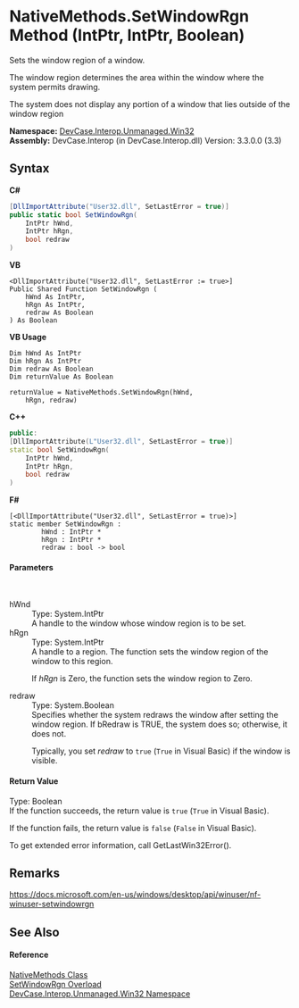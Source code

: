 # NativeMethods.SetWindowRgn Method (IntPtr, IntPtr, Boolean)
 

Sets the window region of a window. 

 The window region determines the area within the window where the system permits drawing. 

 The system does not display any portion of a window that lies outside of the window region

**Namespace:**&nbsp;<a href="N_DevCase_Interop_Unmanaged_Win32">DevCase.Interop.Unmanaged.Win32</a><br />**Assembly:**&nbsp;DevCase.Interop (in DevCase.Interop.dll) Version: 3.3.0.0 (3.3)

## Syntax

**C#**<br />
``` C#
[DllImportAttribute("User32.dll", SetLastError = true)]
public static bool SetWindowRgn(
	IntPtr hWnd,
	IntPtr hRgn,
	bool redraw
)
```

**VB**<br />
``` VB
<DllImportAttribute("User32.dll", SetLastError := true>]
Public Shared Function SetWindowRgn ( 
	hWnd As IntPtr,
	hRgn As IntPtr,
	redraw As Boolean
) As Boolean
```

**VB Usage**<br />
``` VB Usage
Dim hWnd As IntPtr
Dim hRgn As IntPtr
Dim redraw As Boolean
Dim returnValue As Boolean

returnValue = NativeMethods.SetWindowRgn(hWnd, 
	hRgn, redraw)
```

**C++**<br />
``` C++
public:
[DllImportAttribute(L"User32.dll", SetLastError = true)]
static bool SetWindowRgn(
	IntPtr hWnd, 
	IntPtr hRgn, 
	bool redraw
)
```

**F#**<br />
``` F#
[<DllImportAttribute("User32.dll", SetLastError = true)>]
static member SetWindowRgn : 
        hWnd : IntPtr * 
        hRgn : IntPtr * 
        redraw : bool -> bool 

```


#### Parameters
&nbsp;<dl><dt>hWnd</dt><dd>Type: System.IntPtr<br />A handle to the window whose window region is to be set.</dd><dt>hRgn</dt><dd>Type: System.IntPtr<br />A handle to a region. The function sets the window region of the window to this region. 

 If *hRgn* is Zero, the function sets the window region to Zero.</dd><dt>redraw</dt><dd>Type: System.Boolean<br />Specifies whether the system redraws the window after setting the window region. If bRedraw is TRUE, the system does so; otherwise, it does not. 

 Typically, you set *redraw* to `true` (`True` in Visual Basic) if the window is visible.</dd></dl>

#### Return Value
Type: Boolean<br />If the function succeeds, the return value is `true` (`True` in Visual Basic). 

 If the function fails, the return value is `false` (`False` in Visual Basic). 

 To get extended error information, call GetLastWin32Error().

## Remarks
<a href="https://docs.microsoft.com/en-us/windows/desktop/api/winuser/nf-winuser-setwindowrgn" target="_blank">https://docs.microsoft.com/en-us/windows/desktop/api/winuser/nf-winuser-setwindowrgn</a>

## See Also


#### Reference
<a href="T_DevCase_Interop_Unmanaged_Win32_NativeMethods">NativeMethods Class</a><br /><a href="Overload_DevCase_Interop_Unmanaged_Win32_NativeMethods_SetWindowRgn">SetWindowRgn Overload</a><br /><a href="N_DevCase_Interop_Unmanaged_Win32">DevCase.Interop.Unmanaged.Win32 Namespace</a><br />